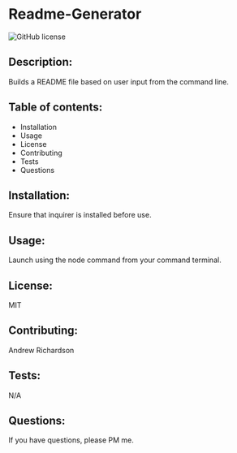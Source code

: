 # Readme-Generator

![GitHub license](https://img.shields.io/badge/license-MIT-blue.svg)

## Description:
Builds a README file based on user input from the command line. 

## Table of contents:
  * Installation
  * Usage
  * License
  * Contributing
  * Tests
  * Questions
## Installation:
 Ensure that inquirer is installed before use.
## Usage:
 Launch using the node command from your command terminal.
## License:
 MIT
## Contributing:
 Andrew Richardson
## Tests: 
 N/A
## Questions: 
 If you have questions, please PM me.
